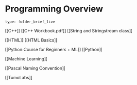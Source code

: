 # Programming Overview
 
```ccard
type: folder_brief_live
```
 
[[C++]]
	[[C++ Workbook.pdf]]
	[[String and Stringstream class]]

[[HTML]]
	[[HTML Basics]]

[[Python Course for Beginners + ML]]
	[[Python]]

[[Machine Learning]]

[[Pascal Naming Convention]]

[[TumoLabs]]

